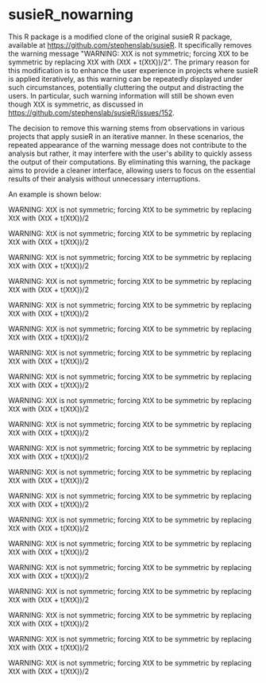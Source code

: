 # susieR_nowarning
This R package is a modified clone of the original susieR R package, available at https://github.com/stephenslab/susieR. It specifically removes the warning message "WARNING: XtX is not symmetric; forcing XtX to be symmetric by replacing XtX with (XtX + t(XtX))/2". The primary reason for this modification is to enhance the user experience in projects where susieR is applied iteratively, as this warning can be repeatedly displayed under such circumstances, potentially cluttering the output and distracting the users. In particular, such warning information will still be shown even though XtX is symmetric, as discussed in https://github.com/stephenslab/susieR/issues/152.

The decision to remove this warning stems from observations in various projects that apply susieR in an iterative manner. In these scenarios, the repeated appearance of the warning message does not contribute to the analysis but rather, it may interfere with the user's ability to quickly assess the output of their computations. By eliminating this warning, the package aims to provide a cleaner interface, allowing users to focus on the essential results of their analysis without unnecessary interruptions.

An example is shown below:

WARNING: XtX is not symmetric; forcing XtX to be symmetric by replacing XtX with (XtX + t(XtX))/2

WARNING: XtX is not symmetric; forcing XtX to be symmetric by replacing XtX with (XtX + t(XtX))/2

WARNING: XtX is not symmetric; forcing XtX to be symmetric by replacing XtX with (XtX + t(XtX))/2

WARNING: XtX is not symmetric; forcing XtX to be symmetric by replacing XtX with (XtX + t(XtX))/2

WARNING: XtX is not symmetric; forcing XtX to be symmetric by replacing XtX with (XtX + t(XtX))/2

WARNING: XtX is not symmetric; forcing XtX to be symmetric by replacing XtX with (XtX + t(XtX))/2

WARNING: XtX is not symmetric; forcing XtX to be symmetric by replacing XtX with (XtX + t(XtX))/2

WARNING: XtX is not symmetric; forcing XtX to be symmetric by replacing XtX with (XtX + t(XtX))/2

WARNING: XtX is not symmetric; forcing XtX to be symmetric by replacing XtX with (XtX + t(XtX))/2

WARNING: XtX is not symmetric; forcing XtX to be symmetric by replacing XtX with (XtX + t(XtX))/2

WARNING: XtX is not symmetric; forcing XtX to be symmetric by replacing XtX with (XtX + t(XtX))/2

WARNING: XtX is not symmetric; forcing XtX to be symmetric by replacing XtX with (XtX + t(XtX))/2

WARNING: XtX is not symmetric; forcing XtX to be symmetric by replacing XtX with (XtX + t(XtX))/2

WARNING: XtX is not symmetric; forcing XtX to be symmetric by replacing XtX with (XtX + t(XtX))/2

WARNING: XtX is not symmetric; forcing XtX to be symmetric by replacing XtX with (XtX + t(XtX))/2

WARNING: XtX is not symmetric; forcing XtX to be symmetric by replacing XtX with (XtX + t(XtX))/2

WARNING: XtX is not symmetric; forcing XtX to be symmetric by replacing XtX with (XtX + t(XtX))/2

WARNING: XtX is not symmetric; forcing XtX to be symmetric by replacing XtX with (XtX + t(XtX))/2

WARNING: XtX is not symmetric; forcing XtX to be symmetric by replacing XtX with (XtX + t(XtX))/2

WARNING: XtX is not symmetric; forcing XtX to be symmetric by replacing XtX with (XtX + t(XtX))/2


